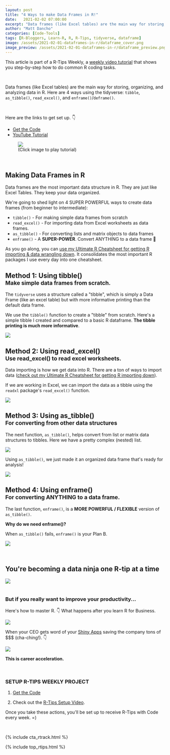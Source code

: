 ```yaml
---
layout: post
title: "4 Ways to make Data Frames in R!"
date:   2021-02-02 07:00:00
excerpt: "Data frames (like Excel tables) are the main way for storing, organizing, and analyzing data in R. Here are 4 ways using the tidyverse."
author: "Matt Dancho"
categories: [Code-Tools]
tags: [R-Bloggers, Learn-R, R, R-Tips, tidyverse, dataframe]
image: /assets/2021-02-01-dataframes-in-r/dataframe_cover.png
image_preview: /assets/2021-02-01-dataframes-in-r/dataframe_preview.png
---
```




This article is part of a R-Tips Weekly, a [weekly video tutorial](https://mailchi.mp/business-science/r-tips-newsletter) that shows you step-by-step how to do common R coding tasks.

<br/>


Data frames (like Excel tables) are the main way for storing, organizing, and analyzing data in R. Here are 4 ways using the tidyverse: `tibble`, `as_tibble()`, `read_excel()`, and `enframe()`/`deframe()`.

<br>

Here are the links to get set up. 👇

- [Get the Code](https://mailchi.mp/business-science/r-tips-newsletter)
- [YouTube Tutorial](https://youtu.be/qdcRy-Yp7co)


<figure class="text-center">
    <a href="https://youtu.be/qdcRy-Yp7co"><img src="/assets/2021-02-01-dataframes-in-r/video_thumb.png" border="0" /></a>
  <figcaption>(Click image to play tutorial)</figcaption>
</figure>

<br>


## Making Data Frames in R

Data frames are the most important data structure in R. They are just like Excel Tables. They keep your data organized.

We're going to shed light on 4 SUPER POWERFUL ways to create data frames (from beginner to intermediate):

- `tibble()` - For making simple data frames from scratch
- `read_excel()` - For importing data from Excel worksheets as data frames.
- `as_tibble()` - For converting lists and matrix objects to data frames 
- `enframe()` - A **SUPER-POWER**. Convert ANYTHING to a data frame 🤯

As you go along, you can [use my Ultimate R Cheatsheet for getting R importing & data wrangling down](https://business-science.us17.list-manage.com/track/click?u=cc36813ecec32f8e7b5088961&id=cb418d7180&e=56afb996e2). It consolidates the most important R packages I use every day into one cheatsheet.



<h2>Method 1: Using tibble()<br><small>Make simple data frames from scratch.</small></h2>
 
The `tidyverse` uses a structure called a "tibble", which is simply a Data Frame (like an excel table) but with more informative printing than the default data frame. 

We use the `tibble()` function to create a "tibble" from scratch. Here's a simple tibble I created and compared to a basic R dataframe. **The tibble printing is much more informative**. 

![](/assets/2021-02-01-dataframes-in-r/method1_tibble.jpg)



<h2>Method 2: Using read_excel()<br><small>Use read_excel() to read excel worksheets.</small></h2>
 
Data importing is how we get data into R. There are a ton of ways to import data ([check out my Ultimate R Cheatsheet for getting R importing down](https://business-science.us17.list-manage.com/track/click?u=cc36813ecec32f8e7b5088961&id=1a2fef147d&e=56afb996e2)).

If we are working in Excel, we can import the data as a tibble using the `readxl` package's `read_excel()` function. 

![](/assets/2021-02-01-dataframes-in-r/method2_read_excel.jpg)



<h2>Method 3: Using as_tibble()<br><small>For converting from other data structures</small></h2>
 
The next function, `as_tibble()`, helps convert from list or matrix data structures to tibbles. Here we have a pretty complex (nested) list. 

![](/assets/2021-02-01-dataframes-in-r/method3_as_tibble_1.jpg)


Using `as_tibble()`, we just made it an organized data frame that's ready for analysis! 

![](/assets/2021-02-01-dataframes-in-r/method3_as_tibble_2.jpg)



<h2>Method 4: Using enframe()<br><small>For converting ANYTHING to a data frame. </small></h2>
 
The last function, `enframe()`, is a **MORE POWERFUL / FLEXIBLE** version of `as_tibble()`.

**Why do we need enframe()?**  

When `as_tibble()` fails, `enframe()` is your Plan B. 

![](/assets/2021-02-01-dataframes-in-r/method4_enframe.jpg)



<br>

## You're becoming a data ninja one R-tip at a time

<div class="text-center">
    <img src="/assets/2021-02-01-dataframes-in-r/ninja.gif">
</div>

<br>


### But if you really want to improve your productivity... 

<p class="text-center">
    Here's how to master R.  👇
    What happens after you learn R for Business. 
</p>

<img src="/assets/2021-02-01-dataframes-in-r/harry.gif">


When your CEO gets word of your [Shiny Apps](https://www.business-science.io/business/2020/08/05/build-data-science-app-3-months.html) saving the company tons of $$$ (cha-ching!). 👇

<img src="/assets/2021-02-01-dataframes-in-r/wizard.gif">


<p class="text-center"><strong>This is career acceleration.</strong></p>



<br>

### SETUP R-TIPS WEEKLY PROJECT

1. [Get the Code](https://mailchi.mp/business-science/r-tips-newsletter)

2. Check out the [R-Tips Setup Video](https://youtu.be/F7aYV0RPyD0).

Once you take these actions, you'll be set up to receive R-Tips with Code every week. =)

<br>

{% include cta_rtrack.html %}

{% include top_rtips.html %}
